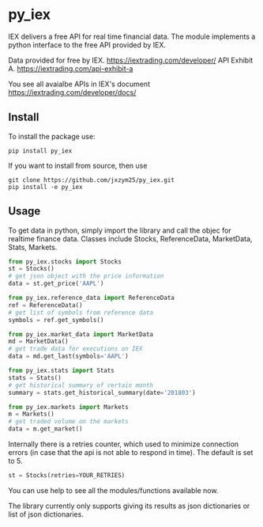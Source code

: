 # py_iex
IEX delivers a free API for real time financial data. The module implements a
python interface to the free API provided by IEX.

Data provided for free by IEX. https://iextrading.com/developer/
API Exhibit A. https://iextrading.com/api-exhibit-a

You see all avaialbe APIs in IEX's document https://iextrading.com/developer/docs/

## Install
To install the package use:
```shell
pip install py_iex
```
If you want to install from source, then use
```shell
git clone https://github.com/jxzym25/py_iex.git
pip install -e py_iex
```

## Usage
To get data in python, simply import the library and call the objec for realtime
finance data. Classes include Stocks, ReferenceData, MarketData, Stats, Markets.

```python
from py_iex.stocks import Stocks
st = Stocks()
# get json object with the price information
data = st.get_price('AAPL')

from py_iex.reference_data import ReferenceData
ref = ReferenceData()
# get list of symbols from reference data
symbols = ref.get_symbols()

from py_iex.market_data import MarketData
md = MarketData()
# get trade data for executions on IEX
data = md.get_last(symbols='AAPL')

from py_iex.stats import Stats
stats = Stats()
# get historical summary of certain month
summary = stats.get_historical_summary(date='201803')

from py_iex.markets import Markets
m = Markets()
# get traded volume on the markets
data = m.get_market()
```
Internally there is a retries counter, which used to minimize connection errors
 (in case that the api is not able to respond in time). The default is set to 5.
```python
st = Stocks(retries=YOUR_RETRIES)
```
You can use help to see all the modules/functions available now.

The library currently only supports giving its results as json dictionaries or
list of json dictionaries.
